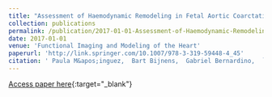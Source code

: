 ```yaml
---
title: "Assessment of Haemodynamic Remodeling in Fetal Aortic Coarctation Using a Lumped Model of the Circulation"
collection: publications
permalink: /publication/2017-01-01-Assessment-of-Haemodynamic-Remodeling-in-Fetal-Aortic-Coarctation-Using-a-Lumped-Model-of-the-Circulation
date: 2017-01-01
venue: 'Functional Imaging and Modeling of the Heart'
paperurl: 'http://link.springer.com/10.1007/978-3-319-59448-4_45'
citation: ' Paula M&apos;inguez,  Bart Bijnens,  Gabriel Bernardino,  `Eric Lluch,  Iris Soveral,  Olga G&apos;omez,  Patricia Garcia-Canadilla, &quot;Assessment of Haemodynamic Remodeling in Fetal Aortic Coarctation Using a Lumped Model of the Circulation.&quot; Functional Imaging and Modeling of the Heart, 2017.'
---
```

[Access paper here](http://link.springer.com/10.1007/978-3-319-59448-4_45){:target="_blank"}
